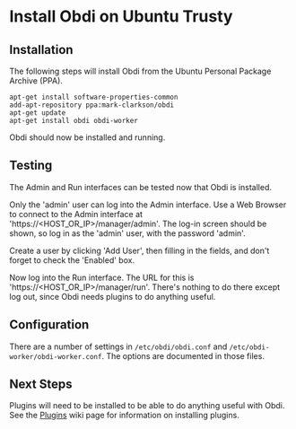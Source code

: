 # Install Obdi on Ubuntu Trusty

## Installation
 
The following steps will install Obdi from the Ubuntu Personal Package Archive (PPA).
```
apt-get install software-properties-common
add-apt-repository ppa:mark-clarkson/obdi
apt-get update
apt-get install obdi obdi-worker
```
Obdi should now be installed and running.

## Testing

The Admin and Run interfaces can be tested now that Obdi is installed.

Only the 'admin' user can log into the Admin interface.
Use a Web Browser to connect to the Admin interface at 'https://\<HOST_OR_IP\>/manager/admin'.
The log-in screen should be shown, so log in as the 'admin' user, with the password 'admin'.

Create a user by clicking 'Add User', then filling in the fields, and don't forget to check the 'Enabled' box.

Now log into the Run interface. The URL for this is 'https://\<HOST_OR_IP\>/manager/run'.
There's nothing to do there except log out, since Obdi needs plugins to do anything useful.

## Configuration
There are a number of settings in `/etc/obdi/obdi.conf` and `/etc/obdi-worker/obdi-worker.conf`. The options are documented in those files.

## Next Steps
Plugins will need to be installed to be able to do anything useful with Obdi.
See the [Plugins](https://github.com/mclarkson/obdi/doc/plugins.md) wiki page for information on installing plugins.

